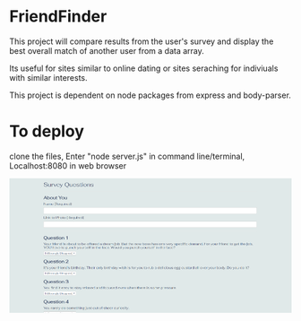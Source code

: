 # FriendFinder

This project will compare results from the user's survey and display the best overall match of another user from a data array.

Its useful for sites similar to online dating or sites seraching for indiviuals with similar interests. 

This project is dependent on node packages from express and body-parser.

# To deploy
clone the files,
Enter "node server.js" in command line/terminal,
Localhost:8080 in web browser

![Psychic Game](https://github.com/misscheryvang/FriendFinder/blob/master/app/public/assets/screenshot/screen.png)

